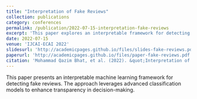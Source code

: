 ```yaml
---
title: "Interpretation of Fake Reviews"
collection: publications
category: conferences
permalink: /publication/2022-07-15-interpretation-fake-reviews
excerpt: 'This paper explores an interpretable framework for detecting fake reviews using advanced machine learning techniques.'
date: 2022-07-15
venue: 'IJCAI-ECAI 2022'
slidesurl: 'http://academicpages.github.io/files/slides-fake-reviews.pdf'
paperurl: 'http://academicpages.github.io/files/paper-fake-reviews.pdf'
citation: 'Mohammad Qazim Bhat, et al. (2022). &quot;Interpretation of Fake Reviews.&quot; <i>IJCAI-ECAI 2022</i>.'
---
```


This paper presents an interpretable machine learning framework for detecting fake reviews. The approach leverages advanced classification models to enhance transparency in decision-making.

